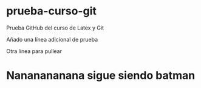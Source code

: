 ﻿# prueba-curso-git
Prueba GitHub del curso de Latex y Git

Añado una línea adicional de prueba

Otra línea para pullear

# Nananananana sigue siendo batman
